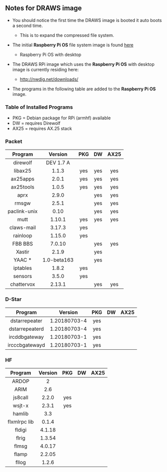 ## Notes for DRAWS image

* You should notice the first time the DRAWS image is booted it auto boots a second time.
  * This is to expand the compressed file system.

* The initial __Raspberry Pi OS__ file system image is found [here](https://www.raspberrypi.org/software/operating-systems/#raspberry-pi-os-32-bit)
  * Raspberry Pi OS with desktop
* The DRAWS RPi image which uses the __Raspberry Pi OS__ with desktop image is currently residing here:
  * http://nwdig.net/downloads/

* The programs in the following table are added to the __Raspberry Pi OS__ image.

### Table of Installed Programs

* PKG = Debian package for RPi (armhf) available
* DW = requires Direwolf
* AX25 = requires AX.25 stack

###              Packet

|    Program   |  Version |  PKG  |  DW   |  AX25 |
| :---------:  | :------: | :---: | :---: | :---: |
| direwolf     |   DEV 1.7 A  |       |       |       |
| libax25      |   1.1.3  |  yes  |  yes  |  yes  |
| ax25apps     |   2.0.1  |  yes  |  yes  |  yes  |
| ax25tools    |   1.0.5  |  yes  |  yes  |  yes  |
| aprx         |   2.9.0  |       |  yes  |  yes  |
| rmsgw        |   2.5.1  |       |  yes  |  yes  |
| paclink-unix |   0.10   |       |  yes  |  yes  |
| mutt         |   1.10.1  |  yes  |  yes  |  yes    |
| claws-mail   |   3.17.3  |  yes  |       |       |
| rainloop     |   1.15.0  |  yes  |       |       |
| FBB BBS      |   7.0.10  |       |  yes  |  yes  |
| Xastir       |   2.1.9   |       |  yes  |       |
| YAAC *       | 1.0-beta163  |      | yes  |
| iptables     |  1.8.2  |  yes |     |   |
| sensors      |  3.5.0  |  yes  |     |   |
| chattervox   |  2.13.1 |       |  yes  |  yes  |


###           D-Star

|    Program   |  Version |  PKG  |  DW   |  AX25 |
| :---------:  | :------: | :---: | :---: | :---: |
| dstarrepeater  | 1.20180703-4 | yes |   |   |
| dstarrepeaterd | 1.20180703-4 | yes |   |   |
| ircddbgateway  | 1.20180703-1 | yes |   |   |
| ircccbgatewayd | 1.20180703-1 | yes |   |   |


###              HF

|    Program   |  Version |  PKG  |  DW   |  AX25 |
| :---------:  | :------: | :---: | :---: | :---: |
| ARDOP        |  2      |       |      |   |
| ARIM         |  2.6    |       |     |   |
| js8call      |  2.2.0  |  yes  |     |   |
| wsjt-x       |  2.3.1  |  yes  |     |   |
| hamlib       |  3.3    |       |     |   |
| flxmlrpc lib |  0.1.4  |       |     |   |
| fldigi       |  4.1.18 |       |     |   |
| flrig        |  1.3.54 |       |     |   |
| flmsg        |  4.0.17 |       |     |   |
| flamp        |  2.2.05 |       |     |   |
| fllog        |  1.2.6  |       |     |   |
